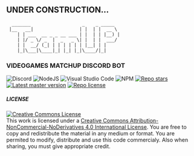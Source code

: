 ## UNDER CONSTRUCTION...

```
  _______                   _    _ _____  
 |__   __|                 | |  | |  __ \ 
    | | ___  __ _ _ __ ___ | |  | | |__) |
    | |/ _ \/ _  |  _   _ \| |  | |  ___/ 
    | |  __/ (_| | | | | | | |__| | |     
    |_|\___|\____|_| |_| |_|\____/|_|     
```

### VIDEOGAMES MATCHUP DISCORD BOT

![Discord](https://img.shields.io/badge/Discord-%235865F2.svg?style=for-the-badge&logo=discord&logoColor=white) ![NodeJS](https://img.shields.io/badge/node.js-6DA55F?style=for-the-badge&logo=node.js&logoColor=white) ![Visual Studio Code](https://img.shields.io/badge/Visual%20Studio%20Code-0078d7.svg?style=for-the-badge&logo=visual-studio-code&logoColor=white) ![NPM](https://img.shields.io/badge/NPM-%23CB3837.svg?style=for-the-badge&logo=npm&logoColor=white)
[![Repo stars](https://img.shields.io/github/stars/Azator-Entertainment/TeamUP?style=flat&logo=github&labelColor=232121&color=760276&label=Stars)](https://github.com/Azator-Entertainment/TeamUP/stargazers) [![Latest master version](https://img.shields.io/github/package-json/version/Azator-Entertainment/TeamUP?color=760276&label=Master&labelColor=232121&logo=github&sort=semver&style=flat)](https://github.com/Azator-Entertainment/TeamUP/tree/master/) [![Repo license](https://img.shields.io/github/license/Azator-Entertainment/TeamUP?style=flat&logo=github&labelColor=232121&color=760276&label=License)](https://github.com/Azator-Entertainment/TeamUP/blob/main/LICENSE)

##### LICENSE
[![Creative Commons License](https://i.creativecommons.org/l/by-nc-nd/4.0/88x31.png)](http://creativecommons.org/licenses/by-nc-nd/4.0/)  
This work is licensed under a [Creative Commons Attribution-NonCommercial-NoDerivatives 4.0 International License](http://creativecommons.org/licenses/by-nc-nd/4.0/).
You are free to copy and redistribute the material in any medium or format. You are permited to modify, distribute and use this code commercialy. Also when sharing, you must give appropriate credit.